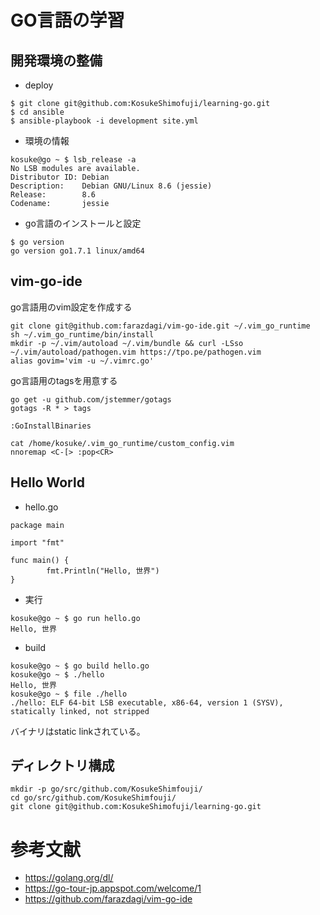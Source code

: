 # GO言語の学習

## 開発環境の整備

 * deploy

```
$ git clone git@github.com:KosukeShimofuji/learning-go.git 
$ cd ansible
$ ansible-playbook -i development site.yml
```

 * 環境の情報

```
kosuke@go ~ $ lsb_release -a
No LSB modules are available.
Distributor ID: Debian
Description:    Debian GNU/Linux 8.6 (jessie)
Release:        8.6
Codename:       jessie
```

 * go言語のインストールと設定

```
$ go version
go version go1.7.1 linux/amd64
```

## vim-go-ide

go言語用のvim設定を作成する

```
git clone git@github.com:farazdagi/vim-go-ide.git ~/.vim_go_runtime
sh ~/.vim_go_runtime/bin/install
mkdir -p ~/.vim/autoload ~/.vim/bundle && curl -LSso ~/.vim/autoload/pathogen.vim https://tpo.pe/pathogen.vim
alias govim='vim -u ~/.vimrc.go'
```

go言語用のtagsを用意する

```
go get -u github.com/jstemmer/gotags
gotags -R * > tags
```

```
:GoInstallBinaries
```

```
cat /home/kosuke/.vim_go_runtime/custom_config.vim
nnoremap <C-[> :pop<CR>
```

## Hello World

 * hello.go

```
package main

import "fmt"

func main() {
        fmt.Println("Hello, 世界")
}
```

 * 実行

```
kosuke@go ~ $ go run hello.go
Hello, 世界
```

 * build

```
kosuke@go ~ $ go build hello.go
kosuke@go ~ $ ./hello
Hello, 世界
kosuke@go ~ $ file ./hello
./hello: ELF 64-bit LSB executable, x86-64, version 1 (SYSV), statically linked, not stripped
```

バイナリはstatic linkされている。

## ディレクトリ構成

```
mkdir -p go/src/github.com/KosukeShimfouji/
cd go/src/github.com/KosukeShimfouji/
git clone git@github.com:KosukeShimofuji/learning-go.git
```

# 参考文献

 * https://golang.org/dl/
 * https://go-tour-jp.appspot.com/welcome/1
 * https://github.com/farazdagi/vim-go-ide

